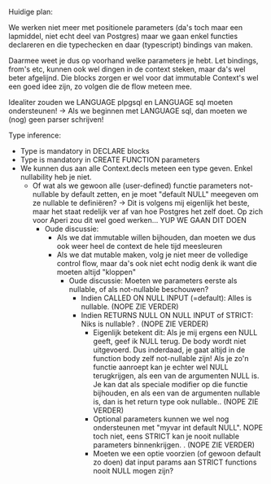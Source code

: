 Huidige plan:

We werken niet meer met positionele parameters (da's toch maar een lapmiddel, niet echt deel van Postgres) maar we gaan enkel functies declareren en die typechecken en daar (typescript) bindings van maken. 

Daarmee weet je dus op voorhand welke parameters je hebt. Let bindings, from's etc, kunnen ook wel dingen in de context steken, maar da's wel beter afgelijnd. Die blocks zorgen er wel voor dat immutable Context's wel een goed idee zijn, zo volgen die de flow meteen mee.

Idealiter zouden we LANGUAGE plpgsql en LANGUAGE sql moeten ondersteunen!
-> Als we beginnen met LANGUAGE sql, dan moeten we (nog) geen parser schrijven!

Type inference:
* Type is mandatory in DECLARE blocks
* Type is mandatory in CREATE FUNCTION parameters
* We kunnen dus aan alle Context.decls meteen een type geven. Enkel nullability heb je niet. 
  * Of wat als we gewoon alle (user-defined) functie parameters not-nullable by default zetten, en je moet "default NULL" meegeven om ze nullable te definiëren? -> Dit is volgens mij eigenlijk het beste, maar het staat redelijk ver af van hoe Postgres het zelf doet. Op zich voor Aperi zou dit wel goed werken... YUP WE GAAN DIT DOEN
    * Oude discussie: 
      * Als we dat immutable willen bijhouden, dan moeten we dus ook weer heel de context de hele tijd meesleuren
      * Als we dat mutable maken, volg je niet meer de volledige control flow, maar da's ook niet echt nodig denk ik want die moeten altijd "kloppen"
        * Oude discussie: Moeten we parameters eerste als nullable, of als not-nullable beschouwen?
          * Indien CALLED ON NULL INPUT (=default): Alles is nullable. (NOPE ZIE VERDER)
          * Indien RETURNS NULL ON NULL INPUT of STRICT: Niks is nullable? . (NOPE ZIE VERDER)
            * Eigenlijk betekent dit: Als je mij ergens een NULL geeft, geef ik NULL terug. De body wordt niet uitgevoerd. Dus inderdaad, je gaat altijd in de function body zelf not-nullable zijn! Als je zo'n functie aanroept kan je echter wel NULL terugkrijgen, als een van de argumenten NULL is. Je kan dat als speciale modifier op die functie bijhouden, en als een van de argumenten nullable is, dan is het return type ook nullable.. (NOPE ZIE VERDER)
            * Optional parameters kunnen we wel nog ondersteunen met "myvar int default NULL". NOPE toch niet, eens STRICT kan je nooit nullable parameters binnenkrijgen. . (NOPE ZIE VERDER)
            * Moeten we een optie voorzien (of gewoon default zo doen) dat input params aan STRICT functions nooit NULL mogen zijn?
